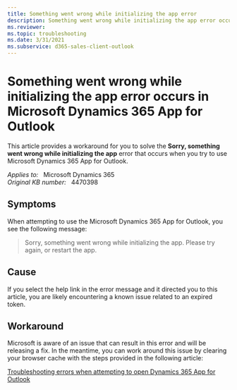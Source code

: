 ```yaml
---
title: Something went wrong while initializing the app error
description: Something went wrong while initializing the app error occurs when you use Microsoft Dynamics 365 App for Outlook. Provides a workaround.
ms.reviewer: 
ms.topic: troubleshooting
ms.date: 3/31/2021
ms.subservice: d365-sales-client-outlook
---
```

# Something went wrong while initializing the app error occurs in Microsoft Dynamics 365 App for Outlook

This article provides a workaround for you to solve the **Sorry, something went wrong while initializing the app** error that occurs when you try to use Microsoft Dynamics 365 App for Outlook.

_Applies to:_ &nbsp; Microsoft Dynamics 365  
_Original KB number:_ &nbsp; 4470398

## Symptoms

When attempting to use the Microsoft Dynamics 365 App for Outlook, you see the following message:

> Sorry, something went wrong while initializing the app. Please try again, or restart the app.

## Cause

If you select the help link in the error message and it directed you to this article, you are likely encountering a known issue related to an expired token.

## Workaround

Microsoft is aware of an issue that can result in this error and will be releasing a fix. In the meantime, you can work around this issue by clearing your browser cache with the steps provided in the following article:

[Troubleshooting errors when attempting to open Dynamics 365 App for Outlook](https://support.microsoft.com/help/4345548)
